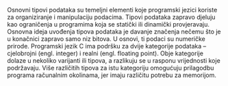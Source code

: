 Osnovni tipovi podataka su temeljni elementi koje programski jezici koriste za organiziranje i manipulaciju podacima.
Tipovi podataka zapravo djeluju kao ograničenja u programima koja se statički ili dinamički provjeravaju.
Osnovna ideja uvođenja tipova podataka je davanje značenja nečemu što je u konačnici zapravo samo niz bitova.
U osnovi, ti podaci su numeričke prirode.
Programski jezik C ima podršku za dvije kategorije podataka – cjelobrojni (engl. integer) i realni (engl. floating point).
Obje kategorije dolaze u nekoliko varijanti ili tipova, a razlikuju se u rasponu vrijednosti koje podržavaju.
Više različitih tipova za istu kategoriju omogućuju prilagodbu programa računalnim okolinama, jer imaju različitu potrebu za memorijom.
